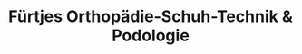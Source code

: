 ---
title: "Fürtjes Orthopädie-Schuh-Technik & Podologie"
url: /xanten/fuertjes-orthopaedie-schuh-technik-und-podologie/
shop: Schuhe
---